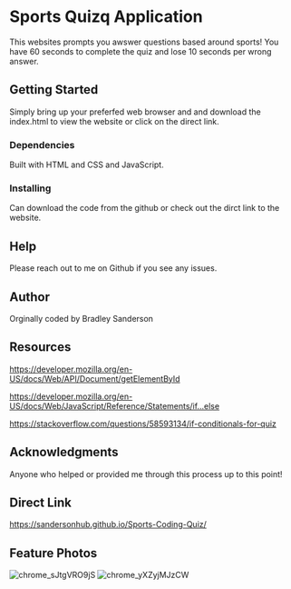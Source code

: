 # Sports Quizq   Application
This websites prompts you awswer questions based around sports! You have 60 seconds to complete the quiz and lose 10 seconds per wrong answer. 

## Getting Started
Simply bring up your preferfed web browser and and download the index.html to view the website or click on the direct link.

### Dependencies
Built with HTML and CSS and JavaScript.

### Installing
Can download the code from the github or check out the dirct link to the website.

## Help
Please reach out to me on Github if you see any issues.

## Author
Orginally coded by Bradley Sanderson

## Resources
https://developer.mozilla.org/en-US/docs/Web/API/Document/getElementById

https://developer.mozilla.org/en-US/docs/Web/JavaScript/Reference/Statements/if...else

https://stackoverflow.com/questions/58593134/if-conditionals-for-quiz

## Acknowledgments
Anyone who helped or provided me through this process up to this point!

## Direct Link
https://sandersonhub.github.io/Sports-Coding-Quiz/

## Feature Photos
![chrome_sJtgVRO9jS](https://github.com/SandersonHub/Sports-Coding-Quiz/assets/128574459/15fe3955-4517-40ce-9c43-5337bce7923c)
![chrome_yXZyjMJzCW](https://github.com/SandersonHub/Sports-Coding-Quiz/assets/128574459/da1a1eeb-c6af-4637-8010-2e6f661f8783)
